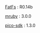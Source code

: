 [FatFs](http://elm-chan.org/fsw/ff/00index_e.html) : R0.14b

[mruby](https://github.com/mruby/mruby) : 3.0.0

[pico-sdk](https://github.com/raspberrypi/pico-sdk) : 1.3.0
